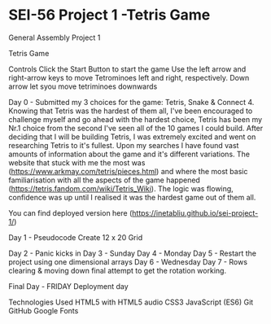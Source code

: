 # SEI-56 Project 1 -Tetris Game
General Assembly Project 1

Tetris Game


Controls
Click the Start Button to start the game
Use the left arrow and right-arrow keys to move Tetrominoes left and right, respectively.
Down arrow let syou move tetriminoes downwards

Day 0 - Submitted my 3 choices for the game: Tetris, Snake & Connect 4. Knowing that Tetris was the hardest of them all, I've been encouraged to challenge myself and go ahead with the hardest choice, Tetris has been my Nr.1 choice from the second I've seen all of the 10 games I could build. After deciding that I will be building Tetris, I was extremely excited and went on researching Tetris to it's fullest. Upon my searches I have found vast amounts of information about the game and it's different variations. The website that stuck with me the most was (https://www.arkmay.com/tetris/pieces.html) and where the most basic familiarisation with all the aspects of the game happened (https://tetris.fandom.com/wiki/Tetris_Wiki). The logic was flowing, confidence was up until I realised it was the hardest game out of them all.

You can find deployed version here (https://inetabliu.github.io/sei-project-1/)

Day 1 - Pseudocode
Create 12 x 20 Grid

Day 2 - Panic kicks in
Day 3 - Sunday 
Day 4 - Monday
Day 5 - Restart the project using one dimensional arrays
Day 6 - Wednesday
Day 7 - Rows clearing & moving down final attempt to get the rotation working.

Final Day - FRIDAY 
Deployment day

Technologies Used
HTML5 with HTML5 audio
CSS3
JavaScript (ES6)
Git
GitHub
Google Fonts
